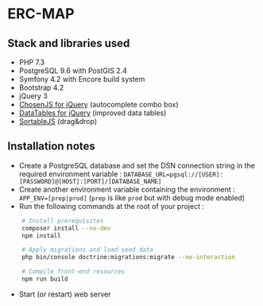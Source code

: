 ERC-MAP
=======

## Stack and libraries used

* PHP 7.3
* PostgreSQL 9.6 with PostGIS 2.4
* Symfony 4.2 with Encore build system
* Bootstrap 4.2
* jQuery 3
* [ChosenJS for jQuery](https://harvesthq.github.io/chosen/) (autocomplete combo box)
* [DataTables for jQuery](https://datatables.net/) (improved data tables)
* [SortableJS](https://github.com/SortableJS/Sortable) (drag&drop)

## Installation notes

* Create a PostgreSQL database and set the DSN connection string in the required environment variable : `DATABASE_URL=pgsql://[USER]:[PASSWORD]@[HOST]:[PORT]/[DATABASE_NAME]`
* Create another environment variable containing the environment : `APP_ENV=[prep|prod]` (`prep` is like `prod` but with debug mode enabled)
* Run the following commands at the root of your project :
```bash
    # Install prerequisites
    composer install --no-dev
    npm install

    # Apply migrations and load seed data
    php bin/console doctrine:migrations:migrate --no-interaction

    # Compile front-end resources
    npm run build
```
* Start (or restart) web server